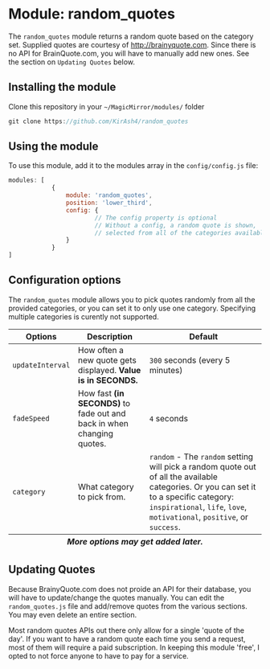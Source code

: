 # Module: random_quotes

The `random_quotes` module returns a random quote based on the category set. Supplied quotes are courtesy
of http://brainyquote.com. Since there is no API for BrainQuote.com, you will have to manually add new ones.
See the section on `Updating Quotes` below.

## Installing the module
Clone this repository in your `~/MagicMirror/modules/` folder
````javascript
git clone https://github.com/KirAsh4/random_quotes
````

## Using the module
To use this module, add it to the modules array in the `config/config.js` file:
````javascript
modules: [
			{
				module: 'random_quotes',
				position: 'lower_third',
				config: {
						// The config property is optional
						// Without a config, a random quote is shown,
						// selected from all of the categories available.
				}
			}
]
````

## Configuration options
The `random_quotes` module allows you to pick quotes randomly from all the provided categories, or you can
set it to only use one category. Specifying multiple categories is curently not supported.

<table>
	<thead>
		<tr>
			<th>Options</th>
			<th>Description</th>
			<th>Default</th>
		</tr>
	</thead>
	<tfoot>
		<tr>
			<th colspan="3"><em>More options may get added later.</em></th>
		</tr>
	</tfoot>
	<tbody>
		<tr>
			<td><code>updateInterval</code></td>
			<td>How often a new quote gets displayed. <strong>Value is in SECONDS.</strong></td>
			<td><code>300</code> seconds (every 5 minutes)</td>
		</tr>
		<tr>
			<td><code>fadeSpeed</code></td>
			<td>How fast <strong>(in SECONDS)</strong> to fade out and back in when changing quotes.</td>
			<td><code>4</code> seconds</td>
		</tr>
		<tr>
			<td><code>category</code></td>
			<td>What category to pick from.</td>
			<td><code>random</code> - The <code>random</code> setting will pick a random quote out of all the available categories. Or you can set it to a specific category: <code>inspirational</code>, <code>life</code>, <code>love</code>, <code>motivational</code>, <code>positive</code>, or <code>success</code>.</td>
		</tr>
	</tbody>
</table>

## Updating Quotes
Because BrainyQuote.com does not proide an API for their database, you will have to update/change the quotes manually.
You can edit the `random_quotes.js` file and add/remove quotes from the various sections. You may even delete an entire
section.

Most random quotes APIs out there only allow for a single 'quote of the day'. If you want to have a random quote
each time you send a request, most of them will require a paid subscription. In keeping this module 'free', I opted
to not force anyone to have to pay for a service.

